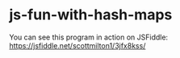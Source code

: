 # js-fun-with-hash-maps

You can see this program in action on JSFiddle:
https://jsfiddle.net/scottmilton1/3jfx8kss/